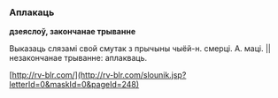 ### Аплакаць
**дзеяслоў, закончанае трыванне**

Выказаць слязамі свой смутак з прычыны чыёй-н. смерці. А. маці. || незакончанае трыванне: аплакваць.

<a rel="author">[http://rv-blr.com/](http://rv-blr.com/slounik.jsp?letterId=0&maskId=0&pageId=248)</a>
